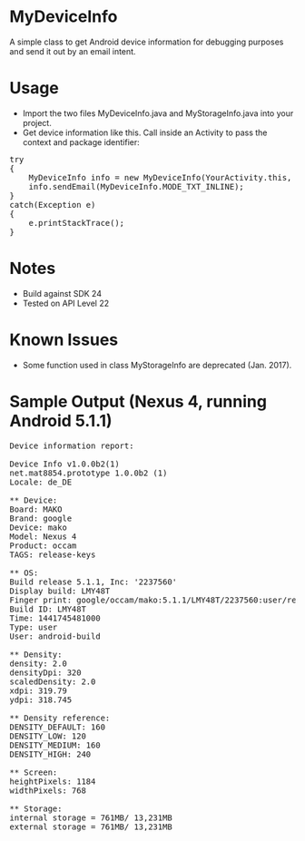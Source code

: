 # MyDeviceInfo
A simple class to get Android device information for debugging purposes and send it out by an email intent.

# Usage
* Import the two files MyDeviceInfo.java and MyStorageInfo.java into your project.
* Get device information like this. Call inside an Activity to pass the context and package identifier:
<pre>
try
{
	MyDeviceInfo info = new MyDeviceInfo(YourActivity.this, "com.example.yourapplication");
	info.sendEmail(MyDeviceInfo.MODE_TXT_INLINE);
}
catch(Exception e)
{
	e.printStackTrace();
}
</pre>

# Notes
* Build against SDK 24
* Tested on API Level 22

# Known Issues
* Some function used in class MyStorageInfo are deprecated (Jan. 2017).

# Sample Output (Nexus 4, running Android 5.1.1)
<pre>
Device information report:

Device Info v1.0.0b2(1)
net.mat8854.prototype 1.0.0b2 (1)
Locale: de_DE

** Device:
Board: MAKO
Brand: google
Device: mako
Model: Nexus 4
Product: occam
TAGS: release-keys

** OS:
Build release 5.1.1, Inc: '2237560'
Display build: LMY48T
Finger print: google/occam/mako:5.1.1/LMY48T/2237560:user/release-keys
Build ID: LMY48T
Time: 1441745481000
Type: user
User: android-build

** Density:
density: 2.0
densityDpi: 320
scaledDensity: 2.0
xdpi: 319.79
ydpi: 318.745

** Density reference:
DENSITY_DEFAULT: 160
DENSITY_LOW: 120
DENSITY_MEDIUM: 160
DENSITY_HIGH: 240

** Screen:
heightPixels: 1184
widthPixels: 768

** Storage:
internal storage = 761MB/ 13,231MB
external storage = 761MB/ 13,231MB
</pre>

